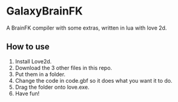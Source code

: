 # GalaxyBrainFK
A BrainFK compiler with some extras, written in lua with love 2d.
## How to use
1. Install Love2d.
2. Download the 3 other files in this repo.
3. Put them in a folder.
4. Change the code in code.gbf so it does what you want it to do.
5. Drag the folder onto love.exe.
6. Have fun!
